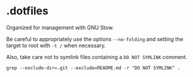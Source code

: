 # .dotfiles
Organized for management with GNU Stow.

Be careful to appropriately use the options `--no-folding` and setting the
target to root with `-t /` when necessary.

Also, take care not to symlink files containing a `DO NOT SYMLINK` comment.
```
grep --exclude-dir=.git --exclude=README.md -r "DO NOT SYMLINK" .
```
